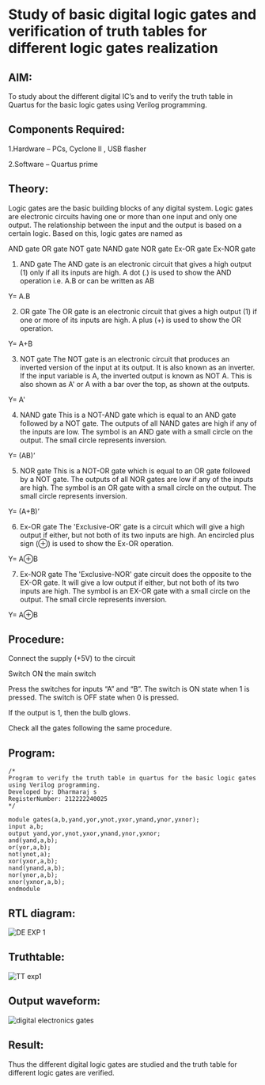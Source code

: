 # Study of basic digital logic gates and verification of truth tables for different logic gates realization
## AIM:
 
To study about the different digital IC’s and to verify the truth table in Quartus for the basic logic gates using Verilog programming.

## Components Required:

1.Hardware – PCs, Cyclone II , USB flasher

2.Software – Quartus prime

## Theory:

Logic gates are the basic building blocks of any digital system. Logic gates are electronic circuits having one or more than one input and only one output. The relationship between the input and the output is based on a certain logic. Based on this, logic gates are named as

AND gate
OR gate
NOT gate
NAND gate
NOR gate
Ex-OR gate
Ex-NOR gate
1) AND gate
The AND gate is an electronic circuit that gives a high output (1) only if all its inputs are high. A dot (.) is used to show the AND operation i.e. A.B or can be written as AB

Y= A.B

2) OR gate
The OR gate is an electronic circuit that gives a high output (1) if one or more of its inputs are high. A plus (+) is used to show the OR operation.

Y= A+B

3) NOT gate
The NOT gate is an electronic circuit that produces an inverted version of the input at its output. It is also known as an inverter. If the input variable is A, the inverted output is known as NOT A. This is also shown as A' or A with a bar over the top, as shown at the outputs.

Y= A'

4) NAND gate
This is a NOT-AND gate which is equal to an AND gate followed by a NOT gate. The outputs of all NAND gates are high if any of the inputs are low. The symbol is an AND gate with a small circle on the output. The small circle represents inversion.

Y= (AB)’

5) NOR gate
This is a NOT-OR gate which is equal to an OR gate followed by a NOT gate. The outputs of all NOR gates are low if any of the inputs are high. The symbol is an OR gate with a small circle on the output. The small circle represents inversion.

Y= (A+B)’

6) Ex-OR gate
The 'Exclusive-OR' gate is a circuit which will give a high output if either, but not both of its two inputs are high. An encircled plus sign (⊕) is used to show the Ex-OR operation.

Y= A⊕B

7) Ex-NOR gate
The 'Exclusive-NOR' gate circuit does the opposite to the EX-OR gate. It will give a low output if either, but not both of its two inputs are high. The symbol is an EX-OR gate with a small circle on the output. The small circle represents inversion.

Y= A⊕B

## Procedure:

Connect the supply (+5V) to the circuit

Switch ON the main switch

Press the switches for inputs “A” and “B”. The switch is ON state when 1 is pressed. The switch is OFF state when 0 is pressed.

If the output is 1, then the bulb glows.

Check all the gates following the same procedure.


## Program:
```
/*
Program to verify the truth table in quartus for the basic logic gates using Verilog programming.
Developed by: Dharmaraj s
RegisterNumber: 212222240025
*/
```
```
module gates(a,b,yand,yor,ynot,yxor,ynand,ynor,yxnor);
input a,b;
output yand,yor,ynot,yxor,ynand,ynor,yxnor;
and(yand,a,b);
or(yor,a,b);
not(ynot,a);
xor(yxor,a,b);
nand(ynand,a,b);
nor(ynor,a,b);
xnor(yxnor,a,b);
endmodule
```
## RTL diagram:


![DE EXP 1](https://github.com/dharmaraj-007/Study-of-basic-digital-IC-s-and-verification-of-truth-tables-for-different-logic-gates-realization-/assets/119560386/51d20fa6-3ea2-4900-937c-836b74367f40)


## Truthtable:


![TT exp1](https://github.com/dharmaraj-007/Study-of-basic-digital-IC-s-and-verification-of-truth-tables-for-different-logic-gates-realization-/assets/119560386/ac181506-1592-4ce6-a47f-df4fb6113622)

## Output waveform:
![digital electronics gates](https://github.com/dharmaraj-007/Study-of-basic-digital-IC-s-and-verification-of-truth-tables-for-different-logic-gates-realization-/assets/119560386/27714a70-6f12-4f58-8cff-736285df46bf)

## Result:
Thus the different digital logic gates are studied and the truth table for different logic gates are verified.
